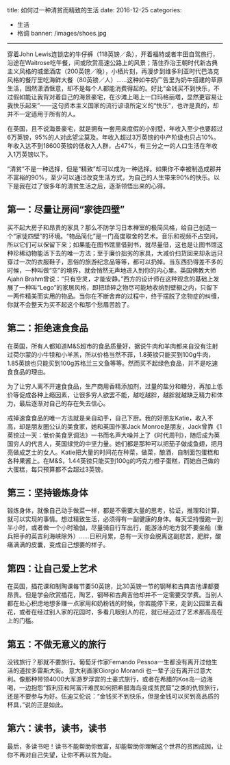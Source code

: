 title: 如何过一种清贫而精致的生活
date: 2016-12-25
categories:
- 生活
- 格调
banner: /images/shoes.jpg
---
穿着John Lewis连锁店的牛仔裤（118英镑／条），开着福特或者丰田自驾旅行，沿途在Waitrose吃午餐，间或欣赏高速公路上的风景；落住乔治王朝时代新古典主义风格的城堡酒店（200英镑／晚），小栖片刻，再漫步到维多利亚时代巴洛克风格的餐厅里吃海鲜大餐（80英镑／人）……这种如牛奶广告里为奶牛搭建的草原生活，固然潇洒惬意，却不是每个人都能消费得起的。好比“金钱买不到快乐，不过假如能让我背对着自己的海景豪宅，在沙滩上喝上一口玛格丽塔，显然更容易让我快乐起来”——这句资本主义国家的流行谚语所定义的“快乐”，也许是真的，却并不一定适用于所有的人。

在英国，且不说海景豪宅，就是拥有一套用来度假的小别墅，年收入至少也要超过6万英镑，95%的人对此望尘莫及。年收入超过3万英镑的中产阶级也只占10%。年收入达不到18600英镑的低收入人群，占47%，有三分之一的人口生活在年收入1万英镑以下。

 “清贫”不是一种选择，但是“精致”却可以成为一种选择。如果你不幸被制造成那并不富裕的90%，至少可以通过改变生活方式，为自己的人生带来90%的快乐。以下是我在过了很多年的清贫生活之后，逐渐领悟出来的心得。

## 第一：尽量让房间“家徒四壁”

买不起大房子和昂贵的家具？那么不防学习日本禅室的极简风格，给自己创造一个“家徒四壁”的环境。“物品简化”是一门高度取舍的艺术。音乐和视频不占空间，所以它们可以保留下来；如果能在图书馆里借到书，就尽量借，这也是让图书馆这种珍稀动物能活下去的唯一方法；至于廉价拙劣的家具，大减价扫货回来却永远只穿过一次的衣服鞋子，恶俗的旅游纪念品等等，都可以扔掉。当东西扔得差不多的时候，一种叫做“空”的境界，就会悄然无声地进入到你的内心里。英国佛教大师Ajahn Brahm曾说：“只有空灵，才能安静。”西方的设计师在这种观念的基础上发展了一种叫“Lego”的家居风格，即把琐碎之物尽可能地收纳到壁橱之内，只留下一两件精美而实用的物品。当你在不断舍弃的过程中，终于摆脱了恋物症的纠缠，你就不会整天为买不起这个和那个愁眉苦脸了。

## 第二：拒绝速食食品

在英国，所有人都知道M&S超市的食品质量好，据说牛肉和羊肉都来自没有注射过荷尔蒙的小牛犊和小羊羔，所以价格当然不菲，1.8英镑只能买到100g牛肉，1.85英镑也只能买到100g苏格兰三文鱼等等。然而买不起绿色食品，并不是吃速食食品的理由。

为了让穷人离不开速食食品，生产商用香精添加剂，过量的盐分和糖分，再加上低价等促成各种上瘾因素，让很多穷人欲罢不能，越吃越胖，越胖就越缺乏精力和体力，最后逐渐对自己的存在失去信心。

戒掉速食食品的唯一方法就是亲自动手，自己下厨。我的好朋友Katie，收入不高，却是朋友圈公认的美食家，她和英国作家Jack Monroe是朋友，Jack曾靠《1英镑过一天：低价美食烹调法》一书而名声大噪并上了《时代周刊》，随后成为英国穷人的代言人，英国绿党的中坚力量。她们都是那种可以把茄子做成鱼翅，把月亮做成芝士的女人。Katie把大量的时间花在种菜，做菜，酿酒，自制面包蛋糕和各种果酱上。在M&S，1.44英镑只能买到100g的巧克力橙子蛋糕，而她自己做的大蛋糕，每只预算都不会超过3英镑。

## 第三：坚持锻炼身体

锻炼身体，就像自己动手做菜一样，都是不需要大量的思考，验证，推理和计算，就可以实现的事情。想过精致生活，必须得有一副健康的身体。每天坚持慢跑一到半小时，或者做一个小时瑜伽，尽量骑自行车出行，能游泳的地方就不要坐船（重兵把手的英吉利海峡除外）……日积月累，总有一天你会脱离这副悲苦，肥胖，酸痛满满的皮囊，变成自己想要的样子。

## 第四：让自己爱上艺术

在英国，插花课和制陶课每节要50英镑，比30英镑一节的钢琴和古典吉他课都要昂贵。但是学会欣赏插花，陶艺，钢琴和古典吉他却并不一定需要交学费。当别人都在处心积虑地想多赚一点家用和奶粉钱的时候，你若能停下来，走到公园里去看花，或者在经过别人家的花园时，多看几眼别人的花，就已经迈过了艺术那高高在上的门槛。

## 第五：不做无意义的旅行

没钱旅行？那就不要旅行。葡萄牙作家Femando Pessoa一生都没有离开过他生活的道拉多雷斯大街。
意大利画家Giorgio Morandi 也一辈子没有离开过意大利。像那种带领4000大军游罗浮宫的土豪式旅行，或者在希腊的Kos岛一边海喝，一边抱怨“叙利亚和阿富汗难民如何把希腊海岛变成贫民窟”之类的仇恨旅行，还是不要参与为好。伍迪艾伦说：“金钱买不到快乐，但是金钱可以买到高品质的杯具，”说的正是如此。

## 第六：读书，读书，读书

最后，多读书吧！读书不能帮助你致富，却能帮助你理解这个世界的贫困成因，让你不再对自己失望，让你不再以贫为耻。
